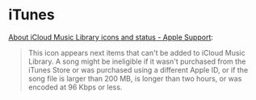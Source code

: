 # iTunes

[About iCloud Music Library icons and status - Apple Support](https://support.apple.com/en-us/HT203564):

> This icon appears next items that can't be added to iCloud Music Library. A song might be ineligible if it wasn't purchased from the iTunes Store or was purchased using a different Apple ID, or if the song file is larger than 200 MB, is longer than two hours, or was encoded at 96 Kbps or less.
